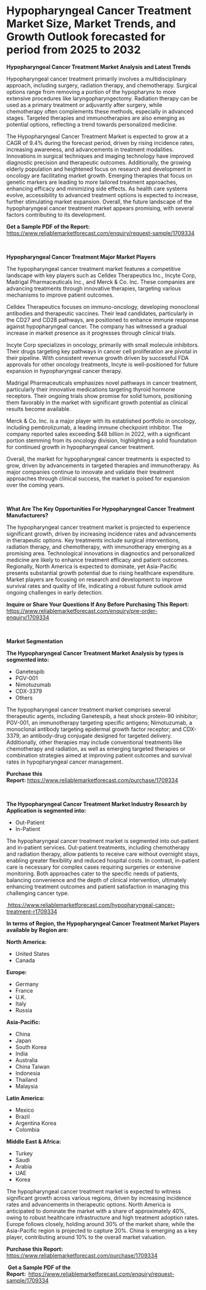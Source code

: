 <p><h1>Hypopharyngeal Cancer Treatment Market Size, Market Trends, and Growth Outlook forecasted for period from 2025 to 2032</h1></p><p><strong>Hypopharyngeal Cancer Treatment Market Analysis and Latest Trends</strong></p>
<p><p>Hypopharyngeal cancer treatment primarily involves a multidisciplinary approach, including surgery, radiation therapy, and chemotherapy. Surgical options range from removing a portion of the hypopharynx to more extensive procedures like laryngopharyngectomy. Radiation therapy can be used as a primary treatment or adjuvantly after surgery, while chemotherapy often complements these methods, especially in advanced stages. Targeted therapies and immunotherapies are also emerging as potential options, reflecting a trend towards personalized medicine.</p><p>The Hypopharyngeal Cancer Treatment Market is expected to grow at a CAGR of 9.4% during the forecast period, driven by rising incidence rates, increasing awareness, and advancements in treatment modalities. Innovations in surgical techniques and imaging technology have improved diagnostic precision and therapeutic outcomes. Additionally, the growing elderly population and heightened focus on research and development in oncology are facilitating market growth. Emerging therapies that focus on genetic markers are leading to more tailored treatment approaches, enhancing efficacy and minimizing side effects. As health care systems evolve, accessibility to advanced treatment options is expected to increase, further stimulating market expansion. Overall, the future landscape of the hypopharyngeal cancer treatment market appears promising, with several factors contributing to its development.</p></p>
<p><strong>Get a Sample PDF of the Report:&nbsp;</strong> <a href="https://www.reliablemarketforecast.com/enquiry/request-sample/1709334?utm_campaign=3382&utm_medium=2&utm_source=Github&utm_content=ia&utm_term=12042025&utm_id=hypopharyngeal-cancer-treatment">https://www.reliablemarketforecast.com/enquiry/request-sample/1709334</a></p>
<p>&nbsp;</p>
<p><strong>Hypopharyngeal Cancer Treatment Major Market Players</strong></p>
<p><p>The hypopharyngeal cancer treatment market features a competitive landscape with key players such as Celldex Therapeutics Inc., Incyte Corp, Madrigal Pharmaceuticals Inc., and Merck & Co. Inc. These companies are advancing treatments through innovative therapies, targeting various mechanisms to improve patient outcomes.</p><p>Celldex Therapeutics focuses on immuno-oncology, developing monoclonal antibodies and therapeutic vaccines. Their lead candidates, particularly in the CD27 and CD28 pathways, are positioned to enhance immune response against hypopharyngeal cancer. The company has witnessed a gradual increase in market presence as it progresses through clinical trials.</p><p>Incyte Corp specializes in oncology, primarily with small molecule inhibitors. Their drugs targeting key pathways in cancer cell proliferation are pivotal in their pipeline. With consistent revenue growth driven by successful FDA approvals for other oncology treatments, Incyte is well-positioned for future expansion in hypopharyngeal cancer therapy.</p><p>Madrigal Pharmaceuticals emphasizes novel pathways in cancer treatment, particularly their innovative medications targeting thyroid hormone receptors. Their ongoing trials show promise for solid tumors, positioning them favorably in the market with significant growth potential as clinical results become available.</p><p>Merck & Co. Inc. is a major player with its established portfolio in oncology, including pembrolizumab, a leading immune checkpoint inhibitor. The company reported sales exceeding $48 billion in 2022, with a significant portion stemming from its oncology division, highlighting a solid foundation for continued growth in hypopharyngeal cancer treatment.</p><p>Overall, the market for hypopharyngeal cancer treatments is expected to grow, driven by advancements in targeted therapies and immunotherapy. As major companies continue to innovate and validate their treatment approaches through clinical success, the market is poised for expansion over the coming years.</p></p>
<p>&nbsp;</p>
<p><strong>What Are The Key Opportunities For Hypopharyngeal Cancer Treatment Manufacturers?</strong></p>
<p><p>The hypopharyngeal cancer treatment market is projected to experience significant growth, driven by increasing incidence rates and advancements in therapeutic options. Key treatments include surgical interventions, radiation therapy, and chemotherapy, with immunotherapy emerging as a promising area. Technological innovations in diagnostics and personalized medicine are likely to enhance treatment efficacy and patient outcomes. Regionally, North America is expected to dominate, yet Asia-Pacific presents substantial growth potential due to rising healthcare expenditure. Market players are focusing on research and development to improve survival rates and quality of life, indicating a robust future outlook amid ongoing challenges in early detection.</p></p>
<p><strong>Inquire or Share Your Questions If Any Before Purchasing This Report:</strong> <a href="https://www.reliablemarketforecast.com/enquiry/pre-order-enquiry/1709334?utm_campaign=3382&utm_medium=2&utm_source=Github&utm_content=ia&utm_term=12042025&utm_id=hypopharyngeal-cancer-treatment">https://www.reliablemarketforecast.com/enquiry/pre-order-enquiry/1709334</a></p>
<p>&nbsp;</p>
<p><strong>Market Segmentation</strong></p>
<p><strong>The Hypopharyngeal Cancer Treatment Market Analysis by types is segmented into:</strong></p>
<p><ul><li>Ganetespib</li><li>PGV-001</li><li>Nimotuzumab</li><li>CDX-3379</li><li>Others</li></ul></p>
<p><p>The hypopharyngeal cancer treatment market comprises several therapeutic agents, including Ganetespib, a heat shock protein-90 inhibitor; PGV-001, an immunotherapy targeting specific antigens; Nimotuzumab, a monoclonal antibody targeting epidermal growth factor receptor; and CDX-3379, an antibody-drug conjugate designed for targeted delivery. Additionally, other therapies may include conventional treatments like chemotherapy and radiation, as well as emerging targeted therapies or combination strategies aimed at improving patient outcomes and survival rates in hypopharyngeal cancer management.</p></p>
<p><strong>Purchase this Report:&nbsp;</strong><a href="https://www.reliablemarketforecast.com/purchase/1709334?utm_campaign=3382&utm_medium=2&utm_source=Github&utm_content=ia&utm_term=12042025&utm_id=hypopharyngeal-cancer-treatment">https://www.reliablemarketforecast.com/purchase/1709334</a></p>
<p>&nbsp;</p>
<p><strong>The Hypopharyngeal Cancer Treatment Market Industry Research by Application is segmented into:</strong></p>
<p><ul><li>Out-Patient</li><li>In-Patient</li></ul></p>
<p><p>The hypopharyngeal cancer treatment market is segmented into out-patient and in-patient services. Out-patient treatments, including chemotherapy and radiation therapy, allow patients to receive care without overnight stays, enabling greater flexibility and reduced hospital costs. In contrast, in-patient care is necessary for complex cases requiring surgeries or extensive monitoring. Both approaches cater to the specific needs of patients, balancing convenience and the depth of clinical intervention, ultimately enhancing treatment outcomes and patient satisfaction in managing this challenging cancer type.</p></p>
<p><a href="https://www.reliablemarketforecast.com/hypopharyngeal-cancer-treatment-r1709334?utm_campaign=3382&utm_medium=2&utm_source=Github&utm_content=ia&utm_term=12042025&utm_id=hypopharyngeal-cancer-treatment">&nbsp;https://www.reliablemarketforecast.com/hypopharyngeal-cancer-treatment-r1709334</a></p>
<p><strong>In terms of Region, the Hypopharyngeal Cancer Treatment Market Players available by Region are:</strong></p>
<p>
    <p> <strong> North America: </strong>
        <ul>
            <li>United States</li>
            <li>Canada</li>
        </ul>
        </p> 
    <p> <strong> Europe: </strong>
        <ul>
            <li>Germany</li>
            <li>France</li>
            <li>U.K.</li>
            <li>Italy</li>
            <li>Russia</li>
        </ul>
        </p> 
    <p> <strong> Asia-Pacific: </strong>
        <ul>
            <li>China</li>
            <li>Japan</li>
            <li>South Korea</li>
            <li>India</li>
            <li>Australia</li>
            <li>China Taiwan</li>
            <li>Indonesia</li>
            <li>Thailand</li>
            <li>Malaysia</li>
        </ul>
        </p> 
    <p> <strong> Latin America: </strong>
        <ul>
            <li>Mexico</li>
            <li>Brazil</li>
            <li>Argentina Korea</li>
            <li>Colombia</li>
        </ul>
        </p> 
    <p> <strong> Middle East & Africa: </strong>
        <ul>
            <li>Turkey</li>
            <li>Saudi</li>
            <li>Arabia</li>
            <li>UAE</li>
            <li>Korea</li>
        </ul>
    </p>
    </p>
<p><p>The hypopharyngeal cancer treatment market is expected to witness significant growth across various regions, driven by increasing incidence rates and advancements in therapeutic options. North America is anticipated to dominate the market with a share of approximately 40%, owing to robust healthcare infrastructure and high treatment adoption rates. Europe follows closely, holding around 30% of the market share, while the Asia-Pacific region is projected to capture 20%. China is emerging as a key player, contributing around 10% to the overall market valuation.</p></p>
<p><strong>Purchase this Report: </strong><a href="https://www.reliablemarketforecast.com/purchase/1709334?utm_campaign=3382&utm_medium=2&utm_source=Github&utm_content=ia&utm_term=12042025&utm_id=hypopharyngeal-cancer-treatment">https://www.reliablemarketforecast.com/purchase/1709334</a></p>
<p>&nbsp;<strong>Get a Sample PDF of the Report:&nbsp;&nbsp;</strong><a href="https://www.reliablemarketforecast.com/enquiry/request-sample/1709334?utm_campaign=3382&utm_medium=2&utm_source=Github&utm_content=ia&utm_term=12042025&utm_id=hypopharyngeal-cancer-treatment">https://www.reliablemarketforecast.com/enquiry/request-sample/1709334</a></p>
<p><strong></strong></p>
<p><p></p><p></p><p></p></p>